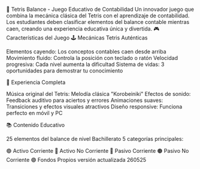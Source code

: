 🧩 Tetris Balance - Juego Educativo de Contabilidad
Un innovador juego que combina la mecánica clásica del Tetris con el aprendizaje de contabilidad. Los estudiantes deben clasificar elementos del balance contable mientras caen, creando una experiencia educativa única y divertida.
🎮 Características del Juego
🕹️ Mecánicas Tetris Auténticas

Elementos cayendo: Los conceptos contables caen desde arriba
Movimiento fluido: Controla la posición con teclado o ratón
Velocidad progresiva: Cada nivel aumenta la dificultad
Sistema de vidas: 3 oportunidades para demostrar tu conocimiento

🎵 Experiencia Completa

Música original del Tetris: Melodía clásica "Korobeiniki"
Efectos de sonido: Feedback auditivo para aciertos y errores
Animaciones suaves: Transiciones y efectos visuales atractivos
Diseño responsive: Funciona perfecto en móvil y PC

📚 Contenido Educativo

25 elementos del balance de nivel Bachillerato
5 categorías principales:

🟢 Activo Corriente
🔵 Activo No Corriente
🔴 Pasivo Corriente
🟠 Pasivo No Corriente
🟣 Fondos Propios
versión actualizada 260525
